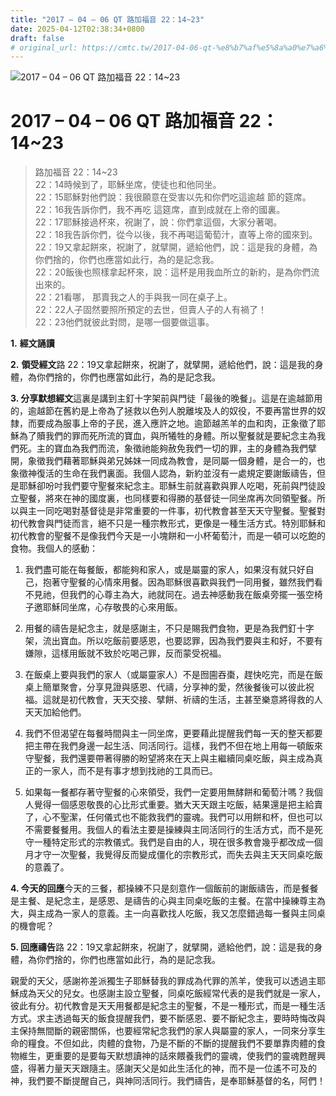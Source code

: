 ```yaml
---
title: "2017 – 04 – 06 QT 路加福音 22：14~23"
date: 2025-04-12T02:38:34+0800
draft: false
# original_url: https://cmtc.tw/2017-04-06-qt-%e8%b7%af%e5%8a%a0%e7%a6%8f%e9%9f%b3-22%ef%bc%9a1423
---
```


![2017 – 04 – 06 QT 路加福音 22：14~23](/images/qt.jpg   "2017 – 04 – 06 QT 路加福音 22：14~23")

# 2017 – 04 – 06 QT 路加福音 22：14~23

> 路加福音 22：14~23  
> 22：14時候到了，耶穌坐席，使徒也和他同坐。  
> 22：15耶穌對他們說：我很願意在受害以先和你們吃這逾越 節的筵席。  
> 22：16我告訴你們，我不再吃 這筵席，直到成就在上帝的國裏。  
> 22：17耶穌接過杯來，祝謝了，說：你們拿這個，大家分著喝。  
> 22：18我告訴你們，從今以後，我不再喝這葡萄汁，直等上帝的國來到。  
> 22：19又拿起餅來，祝謝了，就擘開，遞給他們，說：這是我的身體，為你們捨的，你們也應當如此行，為的是記念我。  
> 22：20飯後也照樣拿起杯來，說：這杯是用我血所立的新約，是為你們流出來的。  
> 22：21看哪， 那賣我之人的手與我一同在桌子上。  
> 22：22人子固然要照所預定的去世，但賣人子的人有禍了！  
> 22：23他們就彼此對問，是哪一個要做這事。

**1.** **經文誦讀**

**2.** **領受經文**路 22：19又拿起餅來，祝謝了，就擘開，遞給他們，說：這是我的身體，為你們捨的，你們也應當如此行，為的是記念我。

**3. 分享默想經文**這裏是講到主釘十字架前與門徒「最後的晚餐」。這是在逾越節用的，逾越節在舊約是上帝為了拯救以色列人脫離埃及人的奴役，不要再當世界的奴隸，而要成為服事上帝的子民，進入應許之地。逾節越羔羊的血和肉，正象徵了耶穌為了贖我們的罪而死所流的寶血，與所犧牲的身體。所以聖餐就是要紀念主為我們死。主的寶血為我們而流，象徵祂能夠赦免我們一切的罪，主的身體為我們擘開，象徵我們藉著耶穌與弟兄姊妹一同成為教會，是同屬一個身體，是合一的，也象徵神復活的生命在我們裏面。我個人認為，新約並沒有一處規定要謝飯禱告，但是耶穌卻吩吋我們要守聖餐來紀念主。耶穌生前就喜歡與罪人吃喝，死前與門徒設立聖餐，將來在神的國度裏，也同樣要和得勝的基督徒一同坐席再次同領聖餐。所以與主一同吃喝對基督徒是非常重要的一件事，初代教會甚至天天守聖餐。聖餐對初代教會與門徒而言，絕不只是一種宗教形式，更像是一種生活方式。特別耶穌和初代教會的聖餐不是像我們今天是一小塊餅和一小杯葡萄汁，而是一頓可以吃飽的食物。我個人的感動：

1. 我們盡可能在每餐飯，都能夠和家人，或是屬靈的家人，如果沒有就只好自己，抱著守聖餐的心情來用餐。因為耶穌很喜歡與我們一同用餐，雖然我們看不見祂，但我們的心尊主為大，祂就同在。過去神感動我在飯桌旁擺一張空椅子邀耶穌同坐席，心存敬畏的心來用飯。

2. 用餐的禱告是紀念主，就是感謝主，不只是賜我們食物，更是為我們釘十字架，流出寶血。所以吃飯前要感恩，也要認罪，因為我們要與主和好，不要有嫌隙，這樣用飯就不致於吃喝己罪，反而蒙受祝福。

3. 在飯桌上要與我們的家人（或屬靈家人）不是囫圇吞棗，趕快吃完，而是在飯桌上簡單聚會，分享見證與感恩、代禱，分享神的愛，然後餐後可以彼此祝福。這就是初代教會，天天交接、擘餅、祈禱的生活，主甚至樂意將得救的人天天加給他們。

4. 我們不但渴望在每餐時間與主一同坐席，更要藉此提醒我們每一天的整天都要把主帶在我們身邊一起生活、同活同行。這樣，我們不但在地上用每一頓飯來守聖餐，我們還要帶著得勝的盼望將來在天上與主繼續同桌吃飯，與主成為真正的一家人，而不是有事才想到找祂的工具而已。

5. 如果每一餐都存著守聖餐的心來領受，我們一定要用無酵餅和葡萄汁嗎？我個人覺得一個感恩敬畏的心比形式重要。猶大天天跟主吃飯，結果還是把主給賣了，心不聖潔，任何儀式也不能救我們的靈魂。我們可以用餅和杯，但也可以不需要餐餐用。我個人的看法主要是操練與主同活同行的生活方式，而不是死守一種特定形式的宗教儀式。我們是自由的人，現在很多教會幾乎都改成一個月才守一次聖餐，我覺得反而變成僵化的宗教形式，而失去與主天天同桌吃飯的意義了。

**4. 今天的回應**今天的三餐，都操練不只是刻意作一個飯前的謝飯禱告，而是餐餐是主餐、是紀念主，是感恩、是禱告的心與主同桌吃飯的主餐。在當中操練尊主為大，與主成為一家人的意義。主一向喜歡找人吃飯，我又怎麼錯過每一餐與主同桌的機會呢？

**5. 回應禱告**路 22：19又拿起餅來，祝謝了，就擘開，遞給他們，說：這是我的身體，為你們捨的，你們也應當如此行，為的是記念我。

親愛的天父，感謝祢差派獨生子耶穌替我的罪成為代罪的羔羊，使我可以透過主耶穌成為天父的兒女。也感謝主設立聖餐，同桌吃飯經常代表的是我們就是一家人，彼此有分。初代教會是天天用餐都是紀念主的聖餐，不是一種形式，而是一種生活方式。求主透過每天的飯食提醒我們，要不斷感恩、要不斷紀念主，要時時悔改與主保持無間斷的親密關係，也要經常紀念我們的家人與屬靈的家人，一同來分享生命的糧食。不但如此，肉體的食物，乃是不斷的不斷的提醒我們不要單靠肉體的食物維生，更重要的是要每天默想讀神的話來餵養我們的靈魂，使我們的靈魂甦醒興盛，得著力量天天跟隨主。感謝天父是如此生活化的神，而不是一位遙不可及的神，我們要不斷提醒自己，與神同活同行。我們禱告，是奉耶穌基督的名，阿們！